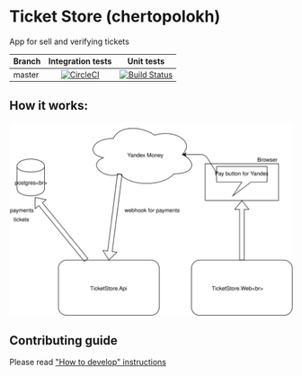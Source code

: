 # Ticket Store (chertopolokh)
App for sell and verifying tickets

|Branch|Integration tests|Unit tests|
| ------------- |:-------------:|:-------------:|
|master|[![CircleCI](https://circleci.com/gh/FrameBassman/ticket_store.svg?style=shield&circle-token=eaa1172bdfe82c31c2c262a893f81a4168aded7a)](https://circleci.com/gh/FrameBassman/ticket_store)|[![Build Status](https://dev.azure.com/kolenkainc/ticket_store/_apis/build/status/FrameBassman.ticket_store?branchName=master)](https://dev.azure.com/kolenkainc/ticket_store/_build/latest?definitionId=1&branchName=master)|

## How it works:
![How it works](Docs/chertopolokh.svg)

## Contributing guide
Please read ["How to develop" instructions](Docs/CONTRIBUTING.md)

